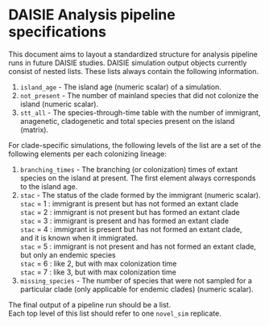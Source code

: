 # DAISIE Analysis pipeline specifications

This document aims to layout a standardized structure for analysis pipeline runs in future DAISIE studies.
DAISIE simulation output objects currently consist of nested lists. These lists always contain the following information.

1) `island_age` - The island age (numeric scalar) of a simulation.
2) `not_present` - The number of mainland species that did not colonize the island (numeric scalar).
3) `stt_all` - The species-through-time table with the number of immigrant, anagenetic, cladogenetic and total species 
present on the island (matrix).

For clade-specific simulations, the following levels of the list are a set of the following elements per each colonizing lineage:
1) `branching_times` - The branching (or colonization) times of extant species on the island at present.
The first element always corresponds to the island age.
2) `stac` - The status of the clade formed by the immigrant (numeric scalar).  
   `stac` = 1 : immigrant is present but has not formed an extant clade  
   `stac` = 2 : immigrant is not present but has formed an extant clade  
   `stac` = 3 : immigrant is present and has formed an extant clade  
   `stac` = 4 : immigrant is present but has not formed an extant clade,  
   and it is known when it immigrated.  
   `stac` = 5 : immigrant is not present and has not formed an extant clade,
   but only an endemic species  
   `stac` = 6 : like 2, but with max colonization time  
   `stac` = 7 : like 3, but with max colonization time
3) `missing_species` - The number of species that were not sampled for a particular clade (only applicable for endemic clades) (numeric scalar).

The final output of a pipeline run should be a list.  
Each top level of this list should refer to one `novel_sim` replicate.
